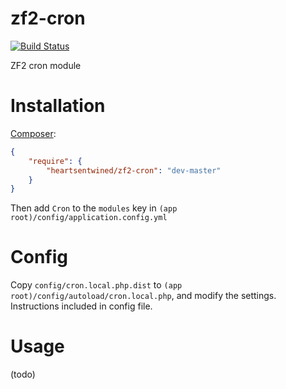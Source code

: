 # zf2-cron

[![Build Status](https://secure.travis-ci.org/heartsentwined/zf2-cron.png)](http://travis-ci.org/heartsentwined/zf2-cron)

ZF2 cron module

# Installation

[Composer](http://getcomposer.org/):

```json
{
    "require": {
        "heartsentwined/zf2-cron": "dev-master"
    }
}
```

Then add `Cron` to the `modules` key in `(app root)/config/application.config.yml`

# Config

Copy `config/cron.local.php.dist` to `(app root)/config/autoload/cron.local.php`, and modify the settings. Instructions included in config file.

# Usage

(todo)
